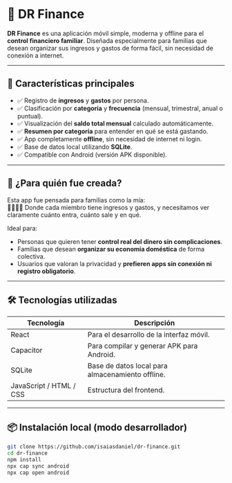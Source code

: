 # 💸 DR Finance

**DR Finance** es una aplicación móvil simple, moderna y offline para el **control financiero familiar**. Diseñada especialmente para familias que desean organizar sus ingresos y gastos de forma fácil, sin necesidad de conexión a internet.

---

## 📲 Características principales

- ✅ Registro de **ingresos** y **gastos** por persona.
- ✅ Clasificación por **categoría** y **frecuencia** (mensual, trimestral, anual o puntual).
- ✅ Visualización del **saldo total mensual** calculado automáticamente.
- ✅ **Resumen por categoría** para entender en qué se está gastando.
- ✅ App completamente **offline**, sin necesidad de internet ni login.
- ✅ Base de datos local utilizando **SQLite**.
- ✅ Compatible con Android (versión APK disponible).

---

## 🧠 ¿Para quién fue creada?

Esta app fue pensada para familias como la mía:  
👨‍👩‍👧‍👦 Donde cada miembro tiene ingresos y gastos, y necesitamos ver claramente cuánto entra, cuánto sale y en qué.

Ideal para:
- Personas que quieren tener **control real del dinero sin complicaciones**.
- Familias que desean **organizar su economía doméstica** de forma colectiva.
- Usuarios que valoran la privacidad y **prefieren apps sin conexión ni registro obligatorio**.

---

## 🛠️ Tecnologías utilizadas

| Tecnología | Descripción |
|------------|-------------|
| React      | Para el desarrollo de la interfaz móvil. |
| Capacitor  | Para compilar y generar APK para Android. |
| SQLite     | Base de datos local para almacenamiento offline. |
| JavaScript / HTML / CSS | Estructura del frontend. |

---

## 📦 Instalación local (modo desarrollador)

```bash
git clone https://github.com/isaiasdaniel/dr-finance.git
cd dr-finance
npm install
npx cap sync android
npx cap open android
